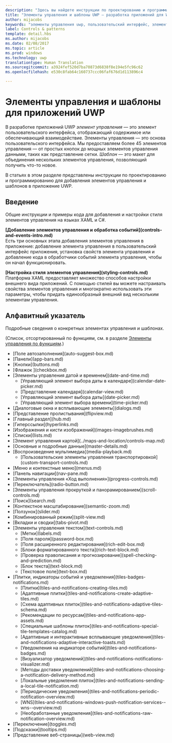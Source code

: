 ```yaml
---
description: "Здесь вы найдете инструкции по проектированию и программированию для добавления элементов управления и шаблонов в приложение UWP. Свыше 45 функциональных элементов управления для использования с приложением."
title: "Элементы управления и шаблоны UWP — разработка приложений для Windows"
author: mijacobs
keywords: "элементы управления uwp, пользовательский интерфейс, элементы управления приложения"
label: Controls & patterns
template: detail.hbs
ms.author: mijacobs
ms.date: 02/08/2017
ms.topic: article
ms.prod: windows
ms.technology: uwp
translationtype: Human Translation
ms.sourcegitcommit: a3924fef520d7ba70873d6838f8e194e5fc96c62
ms.openlocfilehash: e530c8fab64c160737ccc06faf676d1d113896c4

---
```

# <a name="controls-and-patterns-for-uwp-apps"></a>Элементы управления и шаблоны для приложений UWP
<link rel="stylesheet" href="https://az835927.vo.msecnd.net/sites/uwp/Resources/css/custom.css"> 

В разработке приложений UWP <i>элемент управления</i> — это элемент пользовательского интерфейса, отображающий содержимое или обеспечивающий взаимодействие. Элементы управления — это основа пользовательского интерфейса. Мы предоставляем более 45 элементов управления — от простых кнопок до мощных элементов управления данными, таких как представление сетки. <i>Шаблон</i> — это макет для объединения нескольких элементов управления, позволяющий получить что-то новое.

В статьях в этом разделе представлены инструкции по проектированию и программированию для добавления элементов управления и шаблонов в приложение UWP. 

## <a name="intro"></a>Введение

Общие инструкции и примеры кода для добавления и настройки стиля элементов управления на языках XAML и C#.

<div class="side-by-side">
<div class="side-by-side-content">
  <div class="side-by-side-content-left">
   <p><b>[Добавление элементов управления и обработка событий](controls-and-events-intro.md)</b> <br/>
Есть три основных этапа добавления элементов управления в приложение: добавление элемента управления в пользовательский интерфейс приложения, установка свойств элемента управления и добавление кода в обработчики событий элемента управления, чтобы он начал функционировать.</li>
</ul> 
</p>
  </div>
  <div class="side-by-side-content-right">
   <p><b>[Настройка стиля элементов управления](styling-controls.md)</b> <br/>
Платформа XAML предоставляет множество способов настройки внешнего вида приложений. С помощью стилей вы можете настраивать свойства элементов управления и многократно использовать эти параметры, чтобы придать единообразный внешний вид нескольким элементам управления.</p>
  </div>
</div>
</div>

## <a name="alphabetical-index"></a>Алфавитный указатель 

Подробные сведения о конкретных элементах управления и шаблонах.

(Список, отсортированный по функциям, см. в разделе [Элементы управления по функциям](controls-by-function.md).)

<div class="uwpd-list-of-links">
<ul>

<li>[Поле автозаполнения](auto-suggest-box.md)</li>

<li>[Панели](app-bars.md)</li>

<li>[Кнопки](buttons.md)</li>

<li>[Флажок ](checkbox.md)</li>

<li>[Элементы управления датой и временем](date-and-time.md)
<ul>

<li>[Управляющий элемент выбора даты в календаре](calendar-date-picker.md)</li>

<li>[Представление календаря](calendar-view.md)</li>

<li>[Управляющий элемент выбора даты](date-picker.md)</li>

<li>[Управляющий элемент выбора времени](time-picker.md)</li>
</ul>
</li>


<li>[Диалоговые окна и всплывающие элементы](dialogs.md)</li>

<li>[Представление пролистывания](flipview.md)</li>

<li>[Главный раздел](hub.md)</li>

<li>[Гиперссылки](hyperlinks.md)</li>

<li>[Изображения и кисти изображений](images-imagebrushes.md)</li>

<li>[Списки](lists.md)</li>

<li>[Элемент управления картой](../maps-and-location/controls-map.md)</li>

<li>[Основные и подробные данные](master-details.md)</li>

<li>[Воспроизведение мультимедиа](media-playback.md)
<ul>
<li>[Пользовательские элементы управления транспортировкой](custom-transport-controls.md)</li>
</ul>
</li>

<li>[Меню и контекстные меню](menus.md)</li>

<li>[Панель навигации](nav-pane.md)</li>

<li>[Элементы управления «Ход выполнения»](progress-controls.md)</li>

<li>[Переключатель](radio-button.md)</li>

<li>[Элементы управления прокруткой и панорамированием](scroll-controls.md)</li>

<li>[Поиск](search.md)</li>

<li>[Контекстное масштабирование](semantic-zoom.md)</li>

<li>[Ползунок](slider.md)</li>

<li>[Комбинированный режим](split-view.md)</li>

<li>[Вкладки и сводки](tabs-pivot.md)</li>

<li>[Элементы управления текстом](text-controls.md)
<ul>

<li>[Метки](labels.md)</li>

<li>[Поля пароля](password-box.md)</li>

<li>[Поля расширенного редактирования](rich-edit-box.md)</li>

<li>[Блоки форматированного текста](rich-text-block.md)</li>

<li>[Проверка правописания и прогнозирование](spell-checking-and-prediction.md)</li>

<li>[Блок текста](text-block.md)</li>

<li>[Текстовое поле](text-box.md)</li>
</ul>
</li>



<li>[Плитки, индикаторы событий и уведомления](tiles-badges-notifications.md)
<ul>

<li>[Плитки](tiles-and-notifications-creating-tiles.md)</li>

<li>[Адаптивные плитки](tiles-and-notifications-create-adaptive-tiles.md)</li>

<li>[Схема адаптивных плиток](tiles-and-notifications-adaptive-tiles-schema.md)</li>

<li>[Рекомендации по ресурсам](tiles-and-notifications-app-assets.md)</li>

<li>[Специальные шаблоны плиток](tiles-and-notifications-special-tile-templates-catalog.md)</li>

<li>[Адаптивные и интерактивные всплывающие уведомления](tiles-and-notifications-adaptive-interactive-toasts.md)</li>

<li>[Уведомления на индикаторе событий](tiles-and-notifications-badges.md)</li>

<li>[Визуализатор уведомлений](tiles-and-notifications-notifications-visualizer.md)</li>

<li>[Методы доставки уведомлений](tiles-and-notifications-choosing-a-notification-delivery-method.md)</li>

<li>[Локальные уведомления плиток](tiles-and-notifications-sending-a-local-tile-notification.md)</li>

<li>[Периодические уведомления](tiles-and-notifications-periodic-notification-overview.md)</li>

<li>[WNS](tiles-and-notifications-windows-push-notification-services--wns--overview.md)</li>

<li>[Необработанные уведомления](tiles-and-notifications-raw-notification-overview.md)</li>
</ul>
</li>


<li>[Переключение](toggles.md)</li>
<li>[Подсказки](tooltips.md)</li>

<li>[Представление веб-страницы](web-view.md)</li>
</ul>
</div>



<!--HONumber=Dec16_HO2-->


